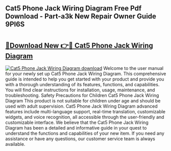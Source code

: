 ## Cat5 Phone Jack Wiring Diagram Free Pdf Download - Part-a3k New Repair Owner Guide 9Pl6S

# <h2><a href="http://dfqu73v.blite.top/?on=Cat5+Phone+Jack+Wiring+Diagram">🔗Download New 👉🔴 Cat5 Phone Jack Wiring Diagram</a></h2>

[![Cat5 Phone Jack Wiring Diagram download](https://i.imgur.com/lujVjoI.png)](http://dfqu73v.blite.top/?on=Cat5+Phone+Jack+Wiring+Diagram)
Welcome to the user manual for your newly set up Cat5 Phone Jack Wiring Diagram. This comprehensive guide is intended to help you get started with your product and provide you with a thorough understanding of its features, functions, and capabilities. You will find clear instructions for installation, usage, maintenance, and troubleshooting. Safety Precautions for Children Cat5 Phone Jack Wiring Diagram This product is not suitable for children under age and should be used with adult supervision. Cat5 Phone Jack Wiring Diagram advanced features include multi-language support, real-time translation, customizable widgets, and voice recognition, all accessible through the user-friendly and customizable interface. We believe that the Cat5 Phone Jack Wiring Diagram has been a detailed and informative guide in your quest to understand the functions and capabilities of your new item. If you need any assistance or have any questions, our customer service team is always available.
